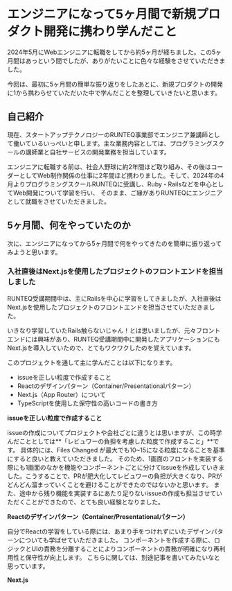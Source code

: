 # エンジニアになって5ヶ月間で新規プロダクト開発に携わり学んだこと

2024年5月にWebエンジニアに転職をしてから約5ヶ月が経ちました。この5ヶ月間はあっという間でしたが、ありがたいことに色々な経験をさせていただきました。

今回は、最初に5ヶ月間の簡単な振り返りをしたあとに、新規プロダクトの開発に1から携わらせていただいた中で学んだことを整理していきたいと思います。

## 自己紹介

現在、スタートアップテクノロジーのRUNTEQ事業部でエンジニア兼講師として働いているいっぺいと申します。主な業務内容としては、プログラミングスクールの講師業と自社サービスの開発業務を担当しています。

エンジニアに転職する前は、社会人野球に約2年間ほど取り組み、その後はコーダーとしてWeb制作関係の仕事に2年間ほど携わりました。そして、2024年の4月よりプログラミングスクールRUNTEQに受講し、Ruby・Railsなどを中心としてWeb開発について学習を行い、
そのまま、ご縁がありRUNTEQにエンジニアとして就職をさせていただきました。

## 5ヶ月間、何をやっていたのか

次に、エンジニアになってから5ヶ月間で何をやってきたのを簡単に振り返ってみようと思います。

### 入社直後はNext.jsを使用したプロジェクトのフロントエンドを担当しました

RUNTEQ受講期間中は、主にRailsを中心に学習をしてきましたが、入社直後はNext.jsを使用したプロジェクトのフロントエンドを担当させていただきました。

いきなり学習していたRails触らないじゃん！とは思いましたが、元々フロントエンドには興味があり、RUNTEQ受講期間中に開発したアプリケーションにもNext.jsを導入していたので、とてもワクワクしたのを覚えています。

このプロジェクトを通して主に学んだことは以下になります。

- issueを正しい粒度で作成すること
- Reactのデザインパターン（Container/Presentationalパターン）
- Next.js（App Router）について
- TypeScriptを使用した保守性の高いコードの書き方

**issueを正しい粒度で作成すること**

issueの作成についてプロジェクトや会社ごとに違うとは思いますが、この時学んだこととしては**「レビュワーの負担を考慮した粒度で作成すること」**です。
具体的には、Files Changed が最大でも10~15になる粒度になることを基準にすると良いと教えていただきました。
そのため、1画面のフロントを実装する際にも1画面のなかを機能やコンポーネントごとに分けてissueを作成していきました。こうすることで、PRが肥大化してレビュワーの負担が大きくなり、PRがどんどん溜まっていくことを避けることができたのではないかと思います。
また、途中から残り機能を実装するにあたり足りないissueの作成も担当させていただくことができたので、とても良い経験となりました。

**Reactのデザインパターン（Container/Presentationalパターン）**

自分でReactの学習をしている際には、あまり手をつけれずにいたデザインパターンについても学ばせていただきました。
コンポーネントを作成する際に、ロジックとUIの責務を分離することによりコンポーネントの責務が明確になり再利用性と保守性が向上します。
こちらに関しては、別途記事を書いてみたいなと思っています。

**Next.js**


